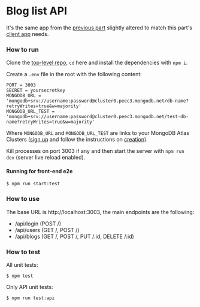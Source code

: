 # Blog list API

It's the same app from the [previous part](https://github.com/dgrishajev/fso-submissions/tree/main/part4) slightly altered to match this part's [client app](https://github.com/dgrishajev/fso-submissions/tree/main/part5/blog-list-client) needs.

### How to run

Clone the [top-level repo](https://github.com/dgrishajev/fso-submissions), `cd` here and install the dependencies with `npm i`.

Create a `.env` file in the root with the following content:
```
PORT = 3003
SECRET = yoursecretkey
MONGODB_URL = 'mongodb+srv://username:password@cluster0.peec3.mongodb.net/db-name?retryWrites=true&w=majority'
MONGODB_URL_TEST = 'mongodb+srv://username:password@cluster0.peec3.mongodb.net/test-db-name?retryWrites=true&w=majority'
```
Where `MONGODB_URL` and `MONGODB_URL_TEST` are links to your MongoDB Atlas Clusters ([sign up](https://www.mongodb.com/cloud/atlas/register) and follow the instructions on [creation](https://docs.atlas.mongodb.com/tutorial/create-new-cluster)).

Kill processes on port 3003 if any and then start the server with `npm run dev` (server live reload enabled).

#### Running for front-end e2e

```$ npm run start:test```

### How to use

The base URL is http://localhost:3003, the main endpoints are the following:

* /api/login (POST /)
* /api/users (GET /, POST /)
* /api/blogs (GET /, POST /, PUT /:id, DELETE /:id)

### How to test

All unit tests:

```
$ npm test
```

Only API unit tests:

```
$ npm run test:api
```
